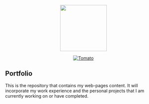 <p align="center"><a href="https://laravel.com" target="_blank"><img width="150"src="https://laravel.com/laravel.png"></a></p>

<p align="center">
<a href="www.josephtaylorparrish.com"><img src="https://feelgrafix.com/data_images/out/27/956607-tomato.jpg" alt="Tomato"></a>
</p>

## Portfolio
This is the repository that contains my web-pages content. It will incorporate my work experience and the personal projects that I am currently working on or have completed.

